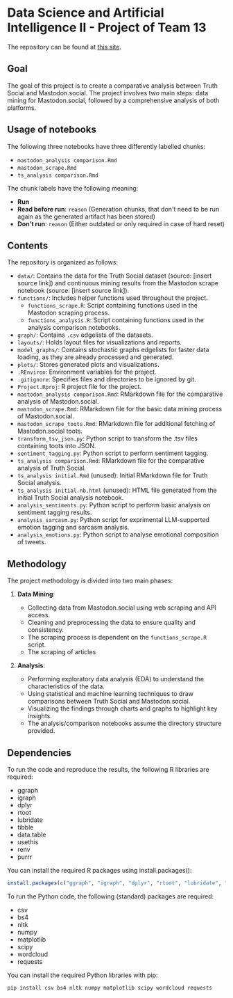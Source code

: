 # Data Science and Artificial Intelligence II - Project of Team 13

The repository can be found at [this site](https://github.com/).

## Goal
The goal of this project is to create a comparative analysis between Truth Social and Mastodon.social. The project involves two main steps: data mining for Mastodon.social, followed by a comprehensive analysis of both platforms.

## Usage of notebooks
The following three notebooks have three differently labelled chunks:
- `mastodon_analysis comparison.Rmd`
- `mastodon_scrape.Rmd`
- `ts_analysis comparison.Rmd`

The chunk labels have the following meaning:
- **Run**
- **Read before run**: `reason` (Generation chunks, that don't need to be run again as the generated artifact has been stored)
- **Don't run**: `reason` (Either outdated or only required in case of hard reset)

## Contents
The repository is organized as follows:
- `data/`: Contains the data for the Truth Social dataset (source: [insert source link]) and continuous mining results from the Mastodon scrape notebook (source: [insert source link]).
- `functions/`: Includes helper functions used throughout the project.
  - `functions_scrape.R`: Script containing functions used in the Mastodon scraping process.
  - `functions_analysis.R`: Script containing functions used in the analysis comparison notebooks.
- `graph/`: Contains `.csv` edgelists of the datasets.
- `layouts/`: Holds layout files for visualizations and reports.
- `model_graphs/`: Contains stochastic graphs edgelists for faster data loading, as they are already processed and generated.
- `plots/`: Stores generated plots and visualizations.
- `.REnviron`: Environment variables for the project.
- `.gitignore`: Specifies files and directories to be ignored by git.
- `Project.Rproj`: R project file for the project.
- `mastodon_analysis comparison.Rmd`: RMarkdown file for the comparative analysis of Mastodon.social.
- `mastodon_scrape.Rmd`: RMarkdown file for the basic data mining process of Mastodon.social.
- `mastodon_scrape_toots.Rmd`:  RMarkdown file for additional fetching of Mastodon.social toots.
- `transform_tsv_json.py`:  Python script to transform the .tsv files containing toots into JSON.
- `sentiment_tagging.py`:  Python script to perform sentiment tagging.
- `ts_analysis comparison.Rmd`: RMarkdown file for the comparative analysis of Truth Social.
- `ts_analysis initial.Rmd` (unused): Initial RMarkdown file for Truth Social analysis.
- `ts_analysis initial.nb.html` (unused): HTML file generated from the initial Truth Social analysis notebook.
- `analysis_sentiments.py`:  Python script to perform basic analysis on sentiment tagging results.
- `analysis_sarcasm.py`:  Python script for exprimental LLM-supported emotion tagging and sarcasm analysis.
- `analysis_emotions.py`:  Python script to analyse emotional composition of tweets.

## Methodology
The project methodology is divided into two main phases:

1. **Data Mining**:
    - Collecting data from Mastodon.social using web scraping and API access.
    - Cleaning and preprocessing the data to ensure quality and consistency.
    - The scraping process is dependent on the `functions_scrape.R` script.
    - The scraping of articles

2. **Analysis**:
    - Performing exploratory data analysis (EDA) to understand the characteristics of the data.
    - Using statistical and machine learning techniques to draw comparisons between Truth Social and Mastodon.social.
    - Visualizing the findings through charts and graphs to highlight key insights.
    - The analysis/comparison notebooks assume the directory structure provided.

## Dependencies
To run the code and reproduce the results, the following R libraries are required:

- ggraph
- igraph
- dplyr
- rtoot
- lubridate
- tibble
- data.table
- usethis
- renv
- purrr

You can install the required R packages using install.packages():

```R
install.packages(c("ggraph", "igraph", "dplyr", "rtoot", "lubridate", "tibble", "data.table", "usethis", "renv", "purrr"))
```

To run the Python code, the following (standard) packages are required:

- csv
- bs4
- nltk
- numpy
- matplotlib
- scipy
- wordcloud
- requests

You can install the required Python libraries with pip:

```Console
pip install csv bs4 nltk numpy matplotlib scipy wordcloud requests
```
